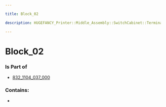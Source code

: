 ```yaml
---

title: Block_02

description: HUGEFANCY_Printer::Middle_Assembly::SwitchCabinet::Terminal_Oben_Mitte::832_1104_037_000::Block_02

---
```

# Block_02
<script>
    var geoarray = '{"Block_02": {}}';
</script>
<script>
    var basepath = '/assets/HUGEFANCY_Printer/Middle_Assembly/SwitchCabinet/Terminal_Oben_Mitte/832_1104_037_000/';
</script>
<link rel="stylesheet" href="/css/container.css">

<div id="container"></div>

<!-- these are the required scripts for the three.js scene -->
<script src="/lib/three.min.js"></script>
<script src="/lib/OrbitControls.js"></script>
<script src="/lib/RectAreaLightUniformsLib.js"></script>
<!-- this is your app's lib file -->
<script src="/lib/triceratops_app.js"></script>
### Is Part of
- [832_1104_037_000](../832_1104_037_000)  

### Contains:
- [](./Block_02/)

